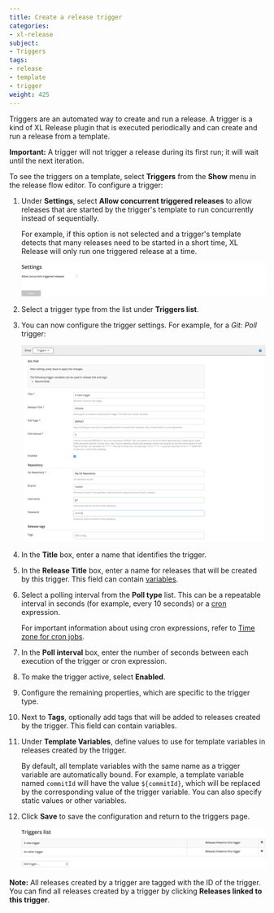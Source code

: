 ```yaml
---
title: Create a release trigger
categories:
- xl-release
subject:
- Triggers
tags:
- release
- template
- trigger
weight: 425
---
```


Triggers are an automated way to create and run a release. A trigger is a kind of XL Release plugin that is executed periodically and can create and run a release from a template.

**Important:** A trigger will not trigger a release during its first run; it will wait until the next iteration.

To see the triggers on a template, select **Triggers** from the **Show** menu in the release flow editor. To configure a trigger:

1. Under **Settings**, select **Allow concurrent triggered releases** to allow releases that are started by the trigger's template to run concurrently instead of sequentially.

    For example, if this option is not selected and a trigger's template detects that many releases need to be started in a short time, XL Release will only run one triggered release at a time.

    ![Trigger settings](../images/triggers-settings.png)

1. Select a trigger type from the list under **Triggers list**.
1. You can now configure the trigger settings. For example, for a *Git: Poll* trigger:

    ![Trigger form](../images/git-plugin-fields.png)

1. In the **Title** box, enter a name that identifies the trigger.
1. In the **Release Title** box, enter a name for releases that will be created by this trigger. This field can contain [variables](/xl-release/concept/variables-in-xl-release.html).
1. Select a polling interval from the **Poll type** list. This can be a repeatable interval in seconds (for example, every 10 seconds) or a [cron](https://en.wikipedia.org/wiki/Cron#CRON_expression) expression.

    For important information about using cron expressions, refer to [Time zone for cron jobs](/xl-release/how-to/time-trigger-plugin.html#time-zone-for-cron-jobs).

1. In the **Poll interval** box, enter the number of seconds between each execution of the trigger or cron expression.
1. To make the trigger active, select **Enabled**.
1. Configure the remaining properties, which are specific to the trigger type.
1. Next to **Tags**, optionally add tags that will be added to releases created by the trigger. This field can contain variables.
1. Under **Template Variables**, define values to use for template variables in releases created by the trigger.

    By default, all template variables with the same name as a trigger variable are automatically bound. For example, a template variable named `commitId` will have the value `${commitId}`, which will be replaced by the corresponding value of the trigger variable. You can also specify static values or other variables.

1. Click **Save** to save the configuration and return to the triggers page.

    ![Trigger list](../images/triggers-list.png)

**Note:** All releases created by a trigger are tagged with the ID of the trigger. You can find all releases created by a trigger by clicking **Releases linked to this trigger**.
